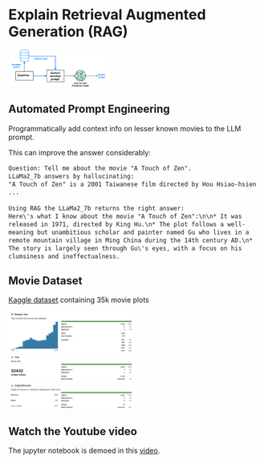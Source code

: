 # Explain Retrieval Augmented Generation (RAG)

<img src="images/RAG.png" alt="Retrieval Augmented Generation" width="40%" height="auto" class="blog-image">

## Automated Prompt Engineering
Programmatically add context info on lesser known movies to the LLM prompt. 

This can improve the answer considerably:
```
Question: Tell me about the movie "A Touch of Zen".
LLaMa2_7b answers by hallucinating:
"A Touch of Zen" is a 2001 Taiwanese film directed by Hou Hsiao-hsien ...

Using RAG the LLaMa2_7b returns the right answer:
Here\'s what I know about the movie "A Touch of Zen":\n\n* It was released in 1971, directed by King Hu.\n* The plot follows a well-meaning but unambitious scholar and painter named Gu who lives in a remote mountain village in Ming China during the 14th century AD.\n* The story is largely seen through Gu\'s eyes, with a focus on his clumsiness and ineffectualness.
```

## Movie Dataset
[Kaggle dataset](https://www.kaggle.com/datasets/jrobischon/wikipedia-movie-plots/) containing 35k movie plots

<img src="images/data-card.png" alt="Retrieval Augmented Generation" width="50%" height="auto" class="blog-image">

## Watch the Youtube video
The jupyter notebook is demoed in this [video](https://www.youtube.com/watch?v=PoZxanevWa4).



